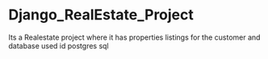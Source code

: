 # Django_RealEstate_Project

Its a Realestate project where it has properties listings for the customer and database used id postgres sql
